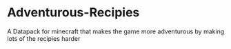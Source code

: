 # Adventurous-Recipies
A Datapack for minecraft that makes the game more adventurous by making lots of the recipies harder
